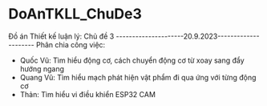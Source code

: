 # DoAnTKLL_ChuDe3
Đồ án Thiết kế luận lý: Chủ đề 3
---------------------20.9.2023---------------------
Phân chia công việc:
- Quốc Vũ: Tìm hiểu động cơ, cách chuyển động cơ từ xoay sang đẩy hướng ngang
- Quang Vũ: Tìm hiểu mạch phát hiện vật phẩm đi qua ứng với từng động cơ
- Thản: Tìm hiểu vi điều khiển ESP32 CAM
